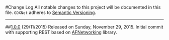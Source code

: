 #Change Log
All notable changes to this project will be documented in this file.
`GDXNet` adheres to [Semantic Versioning](http://semver.org/).

--- 

##[1.0.0](https://github.com/GDXRepo/GDXNet/releases/tag/1.0.0) (29/11/2015)
Released on Sunday, November 29, 2015. Initial commit with supporting REST based on [AFNetworking](http://github.com/AFNetworking/AFNetworking) library.